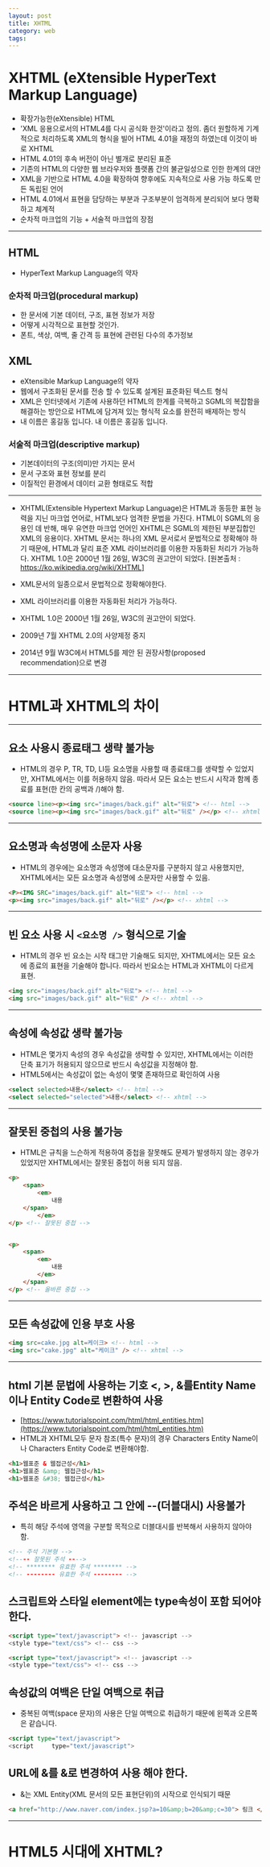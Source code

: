 ```yaml
---
layout: post
title: XHTML
category: web
tags: 
---
```


# XHTML (eXtensible HyperText Markup Language)
* 확장가능한(eXtensible) HTML
* 'XML 응용으로서의 HTML4를 다시 공식화 한것'이라고 정의. 좀더 원할하게 기계적으로 처리하도록 XML의 형식을 빌어 HTML 4.01을 재정의 하였는데 이것이 바로 XHTML
* HTML 4.01의 후속 버전이 아닌 별개로 분리된 표준
* 기존의 HTML의 다양한 웹 브라우저와 플랫폼 간의 불균일성으로 인한 한계의 대안
* XML을 기반으로 HTML 4.0을 확장하여 향후에도 지속적으로 사용 가능 하도록 만든 독립된 언어
* HTML 4.01에서 표현을 담당하는 부분과 구조부분이 엄격하게 분리되어 보다 명확하고 체계적
* 순차적 마크업의 기능 + 서술적 마크업의 장점

---

## HTML
* HyperText Markup Language의 약자
### 순차적 마크업(procedural markup)
* 한 문서에 기본 데이터, 구조, 표현 정보가 저장
* 어떻게 시각적으로 표현할 것인가.
* 폰트, 색상, 여백, 줄 간격 등 표현에 관련된 다수의 추가정보

## XML
* eXtensible Markup Language의 약자
* 웹에서 구조화된 문서를 전송 할 수 있도록 설계된 표준화된 텍스트 형식
* XML은 인터넷에서 기존에 사용하던 HTML의 한계를 극복하고 SGML의 복잡함을 해결하는 방안으로 HTML에 담겨져 있는 형식적 요소를 완전히 배제하는 방식
* 내 이름은 홍길동 입니다.	내 이름은 <name>홍길동</name> 입니다.
### 서술적 마크업(descriptive markup)
* 기본데이터의 구조(의미)만 가지는 문서
* 문서 구조와 표현 정보를 분리
* 이질적인 환경에서 데이터 교환 형태로도 적합

---

* XHTML(Extensible Hypertext Markup Language)은 HTML과 동등한 표현 능력을 지닌 마크업 언어로, HTML보다 엄격한 문법을 가진다. HTML이 SGML의 응용인 데 반해, 매우 유연한 마크업 언어인 XHTML은 SGML의 제한된 부분집합인 XML의 응용이다. XHTML 문서는 하나의 XML 문서로서 문법적으로 정확해야 하기 때문에, HTML과 달리 표준 XML 라이브러리를 이용한 자동화된 처리가 가능하다. XHTML 1.0은 2000년 1월 26일, W3C의 권고안이 되었다. [원본출처 : https://ko.wikipedia.org/wiki/XHTML]

* XML문서의 일종으로서 문법적으로 정확해야한다.
* XML 라이브러리를 이용한 자동화된 처리가 가능하다.
* XHTML 1.0은 2000년 1월 26일, W3C의 권고안이 되었다.
* 2009년 7월 XHTML 2.0의 사양제정 중지
* 2014년 9월 W3C에서 HTML5를 제안 된 권장사항(proposed recommendation)으로 변경

---

# HTML과 XHTML의 차이

---

## 요소 사용시 종료태그 생략 불가능
* HTML의 경우 P, TR, TD, LI등 요소명을 사용할 때 종료태그를 생략할 수 있었지만, XHTML에서는 이를 허용하지 않음. 따라서 모든 요소는 반드시 시작과 함께 종료를 표현(한 칸의 공백과 /)해야 함.

```html
<source line><p><img src="images/back.gif" alt="뒤로"> <!-- html -->
<source line><p><img src="images/back.gif" alt="뒤로" /></p> <!-- xhtml -->
```
---

## 요소명과 속성명에 소문자 사용
* HTML의 경우에는 요소명과 속성명에 대소문자를 구분하지 않고 사용했지만, XHTML에서는 모든 요소명과 속성명에 소문자만 사용할 수 있음.

```html
<P><IMG SRC="images/back.gif" alt="뒤로"> <!-- html -->
<p><img src="images/back.gif" alt="뒤로" /></p> <!-- xhtml -->
```

---

## 빈 요소 사용 시 ```<요소명 />``` 형식으로 기술
* HTML의 경우 빈 요소는 시작 태그만 기술해도 되지만, XHTML에서는 모든 요소에 종료의 표현을 기술해야 합니다. 따라서 빈요소는 HTML과 XHTML이 다르게 표현.

```html
<img src="images/back.gif" alt="뒤로"> <!-- html -->
<img src="images/back.gif" alt="뒤로" /> <!-- xhtml -->
```

---

## 속성에 속성값 생략 불가능
* HTML은 몇가지 속성의 경우 속성값을 생략할 수 있지만, XHTML에서는 이러한 단축 표기가 허용되지 않으므로 반드시 속성값을 지정해야 함.
* HTML5에서는 속성값이 없는 속성이 몇몇 존재하므로 확인하여 사용

```html
<select selected>내용</select> <!-- html -->
<select selected="selected">내용</select> <!-- xhtml -->
```

---

## 잘못된 중첩의 사용 불가능
* HTML은 규칙을 느슨하게 적용하여 중첩을 잘못해도 문제가 발생하지 않는 경우가 있었지만 XHTML에서는 잘못된 중첩이 허용 되지 않음.

```html
<p>
    <span>
        <em>
            내용
    </span>
        </em>
</p> <!-- 잘못된 중첩 -->


<p>
    <span>
        <em>
            내용
        </em>
    </span>
</p> <!-- 올바른 중첩 -->
```

---

## 모든 속성값에 인용 부호 사용

```html
<img src=cake.jpg alt=케이크> <!-- html -->
<img src="cake.jpg" alt="케이크" /> <!-- xhtml -->
```

---

## html 기본 문법에 사용하는 기호 <, >, &를Entity Name이나 Entity Code로 변환하여 사용

* [https://www.tutorialspoint.com/html/html_entities.htm](https://www.tutorialspoint.com/html/html_entities.htm)
* HTML과 XHTML모두 문자 참조(특수 문자)의 경우 Characters Entity Name이나 Characters Entity Code로 변환해야함.

```html
<h1>웹표준 & 웹접근성</h1>
<h1>웹표준 &amp; 웹접근성</h1>
<h1>웹표준 &#38; 웹접근성</h1>
```

## 주석은 바르게 사용하고 그 안에 --(더블대시) 사용불가
* 특히 해당 주석에 영역을 구분할 목적으로 더블대시를 반복해서 사용하지 않아야 함.

```html
<!-- 주석 기본형 -->
<!---- 잘못된 주석 ---->
<!-- ******** 유효한 주석 ******** -->
<!-- -------- 유효한 주석 -------- -->
```

## 스크립트와 스타일 element에는 type속성이 포함 되어야 한다.

```html
<script type="text/javascript"> <!-- javascript -->
<style type="text/css"> <!-- css -->
```

```html
<script type="text/javascript"> <!-- javascript -->
<style type="text/css"> <!-- css -->
```

## 속성값의 여백은 단일 여백으로 취급
* 중복된 여백(space 문자)의 사용은 단일 여백으로 취급하기 때문에 왼쪽과 오른쪽은 같습니다.

```html
<script type="text/javascript">
<script     type="text/javascript">
```

## URL에 &를 &amp;로 변경하여 사용 해야 한다.
* &는 XML Entity(XML 문서의 모든 표현단위)의 시작으로 인식되기 때문

```html
<a href="http://www.naver.com/index.jsp?a=10&amp;b=20&amp;c=30"> 링크 </a>
```

---

# HTML5 시대에 XHTML?

